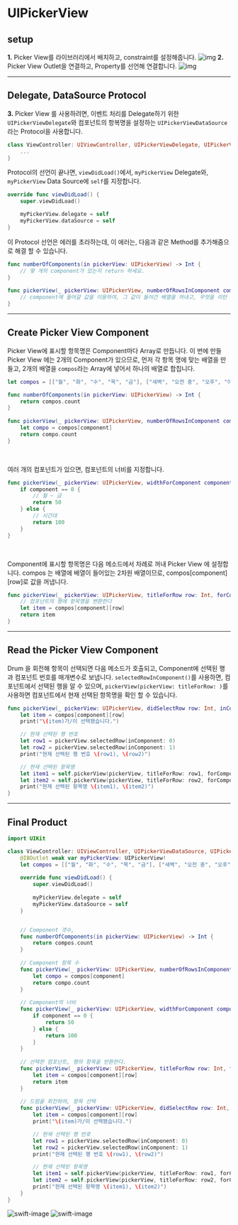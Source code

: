 # UIPickerView


## setup 
**1.** Picker View를 라이브러리에서 배치하고, constraint를 설정해줍니다.
    ![img](img/img.png)
**2.** Picker View Outlet을 연결하고, Property를 선언해 연결합니다.
    ![img](img/2.png)

---
## Delegate, DataSource Protocol
**3.** Picker View 를 사용하려면, 이벤트 처리를 Delegate하기 위한 ```UIPickerViewDelegate```와 컴포넌트의 항복명을 설정하는 ```UIPickerViewDataSource```라는 Protocol을 사용합니다.
```swift
class ViewController: UIViewController, UIPickerViewDelegate, UIPickerViewDataSource {
    ...
}
```
Protocol의 선언이 끝나면, ```viewDidLoad()```에서, ```myPickerView``` Delegate와, ```myPickerView``` Data Source에 ```self```를 지정합니다.
```swift
override func viewDidLoad() {
    super.viewDidLoad()

    myPickerView.delegate = self
    myPickerView.dataSource = self
}
```
이 Protocol 선언은 에러를 초라하는데, 이 에러는, 다음과 같은 Method를 추가해줌으로 해결 할 수 있습니다.
```swift
func numberOfComponents(in pickerView: UIPickerView) -> Int {
    // 몇 개의 component가 있는지 return 하세요.
}
    
func pickerView(_ pickerView: UIPickerView, numberOfRowsInComponent component: Int) -> Int {
    // component에 들어갈 값을 이용하여, 그 값이 들어간 배열을 꺼내고, 무엇을 리턴 할 것인지 설정한뒤 숫자를 return 합니다.
}
```

---
## Create Picker View Component
Picker View에 표시할 항목명은 Component마다 Array로 만듭니다.
이 번에 만들 Picker View 에는 2개의 Component가 있으므로, 먼저 각 항목 명에 맞는 배열을 만들고, 2개의 배열을 ```compos```라는 Array에 넣어서 하나의 배열로 합칩니다.
```swift
let compos = [["월", "화", "수", "목", "금"], ["새벽", "오전 중", "오후", "야간"]]
```

```swift
func numberOfComponents(in pickerView: UIPickerView) -> Int {
    return compos.count
}
    
func pickerView(_ pickerView: UIPickerView, numberOfRowsInComponent component: Int) -> Int {
    let compo = compos[component]
    return compo.count
}
```

<br>

여러 개의 컴포넌트가 있으면, 컴포넌트의 너비를 지정합니다.
```swift
func pickerView(_ pickerView: UIPickerView, widthForComponent component: Int) -> CGFloat {
    if component == 0 {
        // 월 ~ 금
        return 50
    } else {
        // 시간대
        return 100
    }
}
```

<br>

Component에 표시할 항목명은 다음 메소드에서 차례로 꺼내 Picker View 에 설정합니다. compos 는 배열에 배열이 들어있는 2차원 배열이므로, compos[component][row]로 값을 꺼냅니다.
```swift
func pickerView(_ pickerView: UIPickerView, titleForRow row: Int, forComponent component: Int) -> String? {
    // 컴포넌트의 행에 항목명을 변환한다
    let item = compos[component][row]
    return item
}
```
---
## Read the Picker View Component
Drum 을 회전해 항목이 선택되면 다음 메소드가 호출되고, Component에 선택된 행과 컴포넌트 번호를 매개변수로 보냅니다.
```selectedRowInComponent()```를 사용하면, 컴포넌트에서 선택된 행을 알 수 있으며,
```pickerView(pickerView: titleForRow: )```를 사용하면 컴포넌트에서 현재 선택된 항목명을 확인 할 수 있습니다.
```swift
func pickerView(_ pickerView: UIPickerView, didSelectRow row: Int, inComponent component: Int) {
    let item = compos[component][row]
    print("\(item)가/이 선택됐습니다.")

    // 현재 선택된 행 번호
    let row1 = pickerView.selectedRow(inComponent: 0)
    let row2 = pickerView.selectedRow(inComponent: 1)
    print("현재 선택된 행 번호 \(row1), \(row2)")

    // 현재 선택된 항목명
    let item1 = self.pickerView(pickerView, titleForRow: row1, forComponent: 0)
    let item2 = self.pickerView(pickerView, titleForRow: row2, forComponent: 1)
    print("현재 선택된 항목명 \(item1), \(item2)")
}
```

---
## Final Product
```swift
import UIKit

class ViewController: UIViewController, UIPickerViewDataSource, UIPickerViewDelegate {
    @IBOutlet weak var myPickerView: UIPickerView!
    let compos = [["월", "화", "수", "목", "금"], ["새벽", "오전 중", "오후", "야간"]]
    
    override func viewDidLoad() {
        super.viewDidLoad()
        
        myPickerView.delegate = self
        myPickerView.dataSource = self
    }


    // Component 갯수,
    func numberOfComponents(in pickerView: UIPickerView) -> Int {
        return compos.count
    }
    
    // Component 항목 수
    func pickerView(_ pickerView: UIPickerView, numberOfRowsInComponent component: Int) -> Int {
        let compo = compos[component]
        return compo.count
    }
    
    // Component의 너비
    func pickerView(_ pickerView: UIPickerView, widthForComponent component: Int) -> CGFloat {
        if component == 0 {
            return 50
        } else {
            return 100
        }
    }
    
    // 선택한 컴포넌트, 행의 항목을 반환한다.
    func pickerView(_ pickerView: UIPickerView, titleForRow row: Int, forComponent component: Int) -> String? {
        let item = compos[component][row]
        return item
    }
    
    // 드럼을 회전하여, 항목 선택
    func pickerView(_ pickerView: UIPickerView, didSelectRow row: Int, inComponent component: Int) {
        let item = compos[component][row]
        print("\(item)가/이 선택됐습니다.")

        // 현재 선택된 행 번호
        let row1 = pickerView.selectedRow(inComponent: 0)
        let row2 = pickerView.selectedRow(inComponent: 1)
        print("현재 선택된 행 번호 \(row1), \(row2)")

        // 현재 선택된 항목명
        let item1 = self.pickerView(pickerView, titleForRow: row1, forComponent: 0)
        let item2 = self.pickerView(pickerView, titleForRow: row2, forComponent: 1)
        print("현재 선택된 항목명 \(item1), \(item2)")
    }
}

```
![swift-image](img/3.png)
![swift-image](img/4.png)